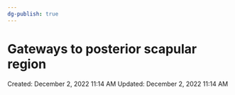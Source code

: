 ```yaml
---
dg-publish: true
---
```


# Gateways to posterior scapular region

Created: December 2, 2022 11:14 AM
Updated: December 2, 2022 11:14 AM